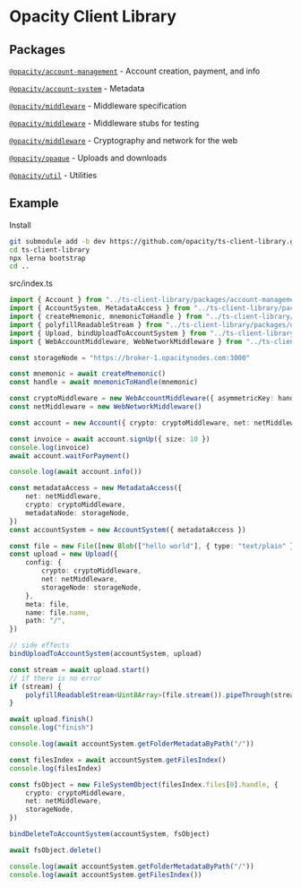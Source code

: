 # Opacity Client Library

## Packages

[`@opacity/account-management`](./packages/account-management) - Account creation, payment, and info

[`@opacity/account-system`](./packages/account-system) - Metadata

[`@opacity/middleware`](./packages/middleware) - Middleware specification

[`@opacity/middleware`](./packages/middleware-stub) - Middleware stubs for testing

[`@opacity/middleware`](./packages/middleware-web) - Cryptography and network for the web

[`@opacity/opaque`](./packages/opaque) - Uploads and downloads

[`@opacity/util`](./packages/util) - Utilities

## Example

Install

```sh
git submodule add -b dev https://github.com/opacity/ts-client-library.git
cd ts-client-library
npx lerna bootstrap
cd ..
```

src/index.ts

```ts
import { Account } from "../ts-client-library/packages/account-management"
import { AccountSystem, MetadataAccess } from "../ts-client-library/packages/account-system"
import { createMnemonic, mnemonicToHandle } from "../ts-client-library/packages/util/src/mnemonic"
import { polyfillReadableStream } from "../ts-client-library/packages/util/src/streams"
import { Upload, bindUploadToAccountSystem } from "../ts-client-library/packages/opaque"
import { WebAccountMiddleware, WebNetworkMiddleware } from "../ts-client-library/packages/middleware-web"

const storageNode = "https://broker-1.opacitynodes.com:3000"

const mnemonic = await createMnemonic()
const handle = await mnemonicToHandle(mnemonic)

const cryptoMiddleware = new WebAccountMiddleware({ asymmetricKey: handle })
const netMiddleware = new WebNetworkMiddleware()

const account = new Account({ crypto: cryptoMiddleware, net: netMiddleware, storageNode })

const invoice = await account.signUp({ size: 10 })
console.log(invoice)
await account.waitForPayment()

console.log(await account.info())

const metadataAccess = new MetadataAccess({
	net: netMiddleware,
	crypto: cryptoMiddleware,
	metadataNode: storageNode,
})
const accountSystem = new AccountSystem({ metadataAccess })

const file = new File([new Blob(["hello world"], { type: "text/plain" })], "hello.txt")
const upload = new Upload({
	config: {
		crypto: cryptoMiddleware,
		net: netMiddleware,
		storageNode: storageNode,
	},
	meta: file,
	name: file.name,
	path: "/",
})

// side effects
bindUploadToAccountSystem(accountSystem, upload)

const stream = await upload.start()
// if there is no error
if (stream) {
	polyfillReadableStream<Uint8Array>(file.stream()).pipeThrough(stream)
}

await upload.finish()
console.log("finish")

console.log(await accountSystem.getFolderMetadataByPath("/"))

const filesIndex = await accountSystem.getFilesIndex()
console.log(filesIndex)

const fsObject = new FileSystemObject(filesIndex.files[0].handle, {
	crypto: cryptoMiddleware,
	net: netMiddleware,
	storageNode,
})

bindDeleteToAccountSystem(accountSystem, fsObject)

await fsObject.delete()

console.log(await accountSystem.getFolderMetadataByPath("/"))
console.log(await accountSystem.getFilesIndex())
```
